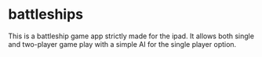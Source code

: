 # battleships
This is a battleship game app strictly made for the ipad. It allows both single and two-player game play with a simple AI for the single player option.
